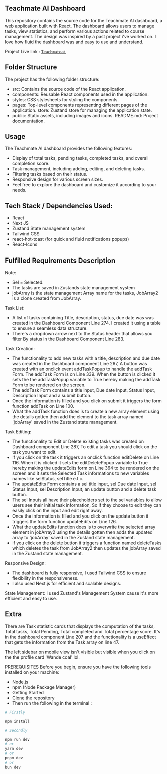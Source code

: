 ## Teachmate AI Dashboard

This repository contains the source code for the Teachmate AI dashboard, a web application built with React. The dashboard allows users to manage tasks, view statistics, and perform various actions related to course management. The design was inspired by a past project i've worked on. I love how fluid the dashboard was and easy to use and understand.



Project Live link : [`Teachmateai`](https://learnlyfakoyaemmanuelteachmateai.netlify.app/)

 ## Folder Structure
The project has the following folder structure:

- src: Contains the source code of the React application.
- components: Reusable React components used in the application.
- styles: CSS stylesheets for styling the components.
- pages: Top-level components representing different pages of the application.
store: Zustand store for managing the application state.
- public: Static assets, including images and icons.
README.md: Project documentation.


## Usage
The Teachmate AI dashboard provides the following features:

-  Display of total tasks, pending tasks, completed tasks, and overall completion score.
- Task management, including adding, editing, and deleting tasks.
- Filtering tasks based on their status.
- Responsive design for various screen sizes.
- Feel free to explore the dashboard and customize it according to your needs.

## Tech Stack / Dependencies Used:

- React
- Next JS
- Zustand State management system
- Tailwind CSS
- react-hot-toast (for quick and fluid notifications popups)
- React-Icons


## Fulfilled Requirements Description

Note:
- Sel = Selected.
- The tasks are saved in Zustands state management system
- jobArray is the state management Array name for the tasks, JobArray2 is a clone created from JobArray.

Task List:
- A list of tasks containing Title, description, status, due date was was created in the Dashboard Component Line 274. I created it using a table to ensure a seamless data structure.
- There's a dropdown arrow next to the Status header that allows you filter By status in the Dashboard Component Line 283.

Task Creation:
- The functionality to add new tasks with a title, description and due date was created in the Dashboard component Line 267, A button was created with an onclick event addTaskPopup to handle the addTask Form. The addTask Form is on Line 339. When the button is clicked it sets the the addTaskPopup variable to True hereby making the addTask Form to be rendered on the screen.
- The addTask Form contains a title input, Due date Input, Status Input, Description Input and a submit button.
- Once the information is filled and you click on submit it triggers the form function addTask on Line 100.
- What the addTask function does is to create a new array element using the details gotten then add the element to the task array named 'jobArray' saved in the Zustand state management.

Task Editing:
- The functionality to Edit or Delete existing tasks was created on Dashboard component Line 287, To edit a task you should click on the task you want to edit.
- If you click on the task it triggers an onclick function editDelete on Line 116. When it is clicked it sets the editDeletePopup variable to True hereby making the updateEdits form on Line 364 to be rendered on the screen and it sets the Selected Task informations to new variables names like selStatus, selTitle e.t.c.
- The updateEdits Form contains a sel title input, sel Due date Input, sel Status Input, sel Description Input, an update button and a delete task button.
- The sel Inputs all have their placeholders set to the sel variables to allow users see their initial task information, So if they choose to edit they can easily click on the input and edit right away.
- Once the information is filled and you click on the update button it triggers the form function updateEdits on Line 126.
- What the updateEdits function does is to overwrite the selected array element in jobArray2 using the details gotten then adds the updated array to  'jobArray' saved in the Zustand state management.
- If you click on the delete button it triggers a function named deleteTasks which deletes the task from JobArray2 then updates the jobArray  saved in the Zustand state management.

Responsive Design:
- The dashboard is fully responsive, I used Tailwind CSS to ensure flexibility in the responsiveness.
- I also used Next.js for efficient and scalable designs.

State Management:
I used Zustand's Management System cause it's more efficient and easy to use.

## Extra 
There are Task statistic cards that displays the computation of the tasks, Total tasks, Total Pending, Total completed and Total percentage score.
It's in the dashboard component Line 207 and the functionality is a useEffect that gets the information from the Task array on line 47.

The left sidebar on mobile view isn't visible but visible when you click on the the profile card 'Wande coal' lol.

PREREQUISITES
Before you begin, ensure you have the following tools installed on your machine:

- Node.js
- npm (Node Package Manager)
- Getting Started
- Clone the repository
- Then run the following in the terminal : 


```bash
# Firstly

npm install

# Secondly

npm run dev
# or
yarn dev
# or
pnpm dev
# or
bun dev
```

